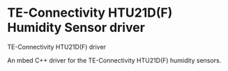 # TE-Connectivity HTU21D(F) Humidity Sensor driver

TE-Connectivity HTU21D(F) driver

An mbed C++ driver for the TE-Connectivity HTU21D(F) humidity sensors.
